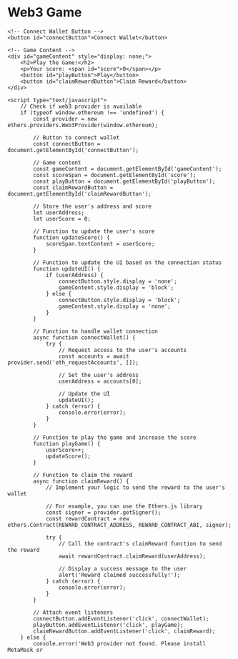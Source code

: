 <!DOCTYPE html>
<html>
<head>
    <title>Web3 Game</title>
    <script src="https://cdn.ethers.io/lib/ethers-5.5.3.min.js" type="text/javascript"></script>
</head>
<body>
    <h1>Web3 Game</h1>
    
    <!-- Connect Wallet Button -->
    <button id="connectButton">Connect Wallet</button>
    
    <!-- Game Content -->
    <div id="gameContent" style="display: none;">
        <h2>Play the Game!</h2>
        <p>Your score: <span id="score">0</span></p>
        <button id="playButton">Play</button>
        <button id="claimRewardButton">Claim Reward</button>
    </div>
    
    <script type="text/javascript">
        // Check if web3 provider is available
        if (typeof window.ethereum !== 'undefined') {
            const provider = new ethers.providers.Web3Provider(window.ethereum);
            
            // Button to connect wallet
            const connectButton = document.getElementById('connectButton');
            
            // Game content
            const gameContent = document.getElementById('gameContent');
            const scoreSpan = document.getElementById('score');
            const playButton = document.getElementById('playButton');
            const claimRewardButton = document.getElementById('claimRewardButton');
            
            // Store the user's address and score
            let userAddress;
            let userScore = 0;
            
            // Function to update the user's score
            function updateScore() {
                scoreSpan.textContent = userScore;
            }
            
            // Function to update the UI based on the connection status
            function updateUI() {
                if (userAddress) {
                    connectButton.style.display = 'none';
                    gameContent.style.display = 'block';
                } else {
                    connectButton.style.display = 'block';
                    gameContent.style.display = 'none';
                }
            }
            
            // Function to handle wallet connection
            async function connectWallet() {
                try {
                    // Request access to the user's accounts
                    const accounts = await provider.send('eth_requestAccounts', []);
                    
                    // Set the user's address
                    userAddress = accounts[0];
                    
                    // Update the UI
                    updateUI();
                } catch (error) {
                    console.error(error);
                }
            }
            
            // Function to play the game and increase the score
            function playGame() {
                userScore++;
                updateScore();
            }
            
            // Function to claim the reward
            async function claimReward() {
                // Implement your logic to send the reward to the user's wallet
                
                // For example, you can use the Ethers.js library
                const signer = provider.getSigner();
                const rewardContract = new ethers.Contract(REWARD_CONTRACT_ADDRESS, REWARD_CONTRACT_ABI, signer);
                
                try {
                    // Call the contract's claimReward function to send the reward
                    await rewardContract.claimReward(userAddress);
                    
                    // Display a success message to the user
                    alert('Reward claimed successfully!');
                } catch (error) {
                    console.error(error);
                }
            }
            
            // Attach event listeners
            connectButton.addEventListener('click', connectWallet);
            playButton.addEventListener('click', playGame);
            claimRewardButton.addEventListener('click', claimReward);
        } else {
            console.error('Web3 provider not found. Please install MetaMask or

